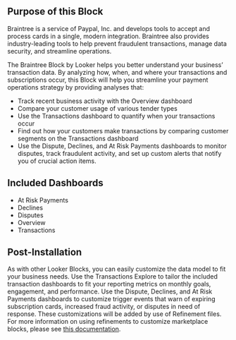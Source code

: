 ## Purpose of this Block ##
Braintree is a service of Paypal, Inc. and develops tools to accept and process cards in a single, modern integration. Braintree also provides industry-leading tools to help prevent fraudulent transactions, manage data security, and streamline operations.

The Braintree Block by Looker helps you better understand your business’ transaction data. By analyzing how, when, and where your transactions and subscriptions occur, this Block will help you streamline your payment operations strategy by providing analyses that:

* Track recent business activity with the Overview dashboard
* Compare your customer usage of various tender types
* Use the Transactions dashboard to quantify when your transactions occur
* Find out how your customers make transactions by comparing customer segments on the Transactions dashboard
* Use the Dispute, Declines, and At Risk Payments dashboards to monitor disputes, track fraudulent activity, and set up custom alerts that notify you of crucial action items.

## Included Dashboards ##

* At Risk Payments
* Declines
* Disputes
* Overview
* Transactions

## Post-Installation ##
As with other Looker Blocks, you can easily customize the data model to fit your business needs. Use the Transactions Explore to tailor the included transaction dashboards to fit your reporting metrics on monthly goals, engagement, and performance. Use the Dispute, Declines, and At Risk Payments dashboards to customize trigger events that warn of expiring subscription cards, increased fraud activity, or disputes in need of response.
These customizations will be added by use of Refinement files. For more information on using refinements to customize marketplace blocks, please see [this documentation](https://docs.looker.com/data-modeling/marketplace/customize-blocks).
